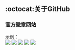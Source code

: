 ## :octocat:关于GitHub

### [官方徽章网站](http://shields.io/)
示例：  
![](https://img.shields.io/appveyor/tests/NZSmartie/coap-net-iu0to.svg)
![](https://img.shields.io/appveyor/tests/NZSmartie/coap-net-iu0to.svg)
![](https://img.shields.io/github/downloads/atom/atom/latest/total.svg)
![](https://img.shields.io/npm/v/@cycle/core.svg)
![](https://img.shields.io/npm/v/@cycle/core.svg)


